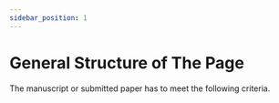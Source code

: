 ```yaml
---
sidebar_position: 1
---
```


# General Structure of The Page


The manuscript or submitted paper has to meet the following criteria.




